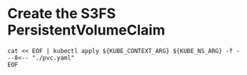 # Create the S3FS PersistentVolumeClaim

```shell
cat << EOF | kubectl apply ${KUBE_CONTEXT_ARG} ${KUBE_NS_ARG} -f -
--8<-- "./pvc.yaml"
EOF
```
